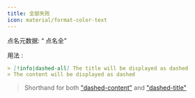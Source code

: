 ```yaml
---
title: 全部失败
icon: material/format-color-text
---
```


点名元数据: “ 点名全”

用法 :
```md
> [!info|dashed-all] The title will be displayed as dashed
> The content will be displayed as dashed
```
> Shorthand for both ["dashed-content"](../content-styling/page-10.md) and ["dashed-title"](../title-styling/page-20.md)
